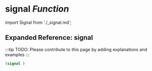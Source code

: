 # **signal** *Function*

import Signal from './_signal.md';

<Signal />

## Expanded Reference: signal

:::tip
TODO: Please contribute to this page by adding explanations and examples
:::

```lisp
(signal )
```
